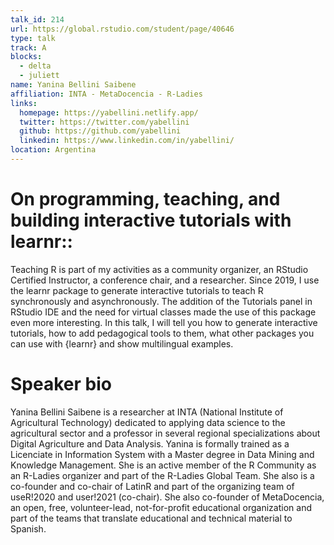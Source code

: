 ```yaml
---
talk_id: 214
url: https://global.rstudio.com/student/page/40646
type: talk
track: A
blocks:
  - delta
  - juliett
name: Yanina Bellini Saibene
affiliation: INTA - MetaDocencia - R-Ladies
links:
  homepage: https://yabellini.netlify.app/
  twitter: https://twitter.com/yabellini
  github: https://github.com/yabellini
  linkedin: https://www.linkedin.com/in/yabellini/
location: Argentina
---
```


# On programming, teaching, and building interactive tutorials with learnr::

Teaching R is part of my activities as a community organizer, an RStudio Certified Instructor, a conference chair, and a researcher. Since 2019, I use the learnr package to generate interactive tutorials to teach R synchronously and asynchronously. The addition of the Tutorials panel in RStudio IDE and the need for virtual classes made the use of this package even more interesting. In this talk, I will tell you how to generate interactive tutorials, how to add pedagogical tools to them, what other packages you can use with {learnr} and show multilingual examples.

# Speaker bio

Yanina Bellini Saibene is a researcher at INTA (National Institute of Agricultural Technology) dedicated to applying data science to the agricultural sector and a professor in several regional specializations about Digital Agriculture and Data Analysis. Yanina is formally trained as a Licenciate in Information System with a Master degree in Data Mining and Knowledge Management. She is an active member of the R Community as an R-Ladies organizer and part of the R-Ladies Global Team. She also is a co-founder and co-chair of LatinR and part of the organizing team of useR!2020 and user!2021 (co-chair).
She also co-founder of MetaDocencia, an open, free, volunteer-lead, not-for-profit educational organization and part of the teams that translate educational and technical material to Spanish.
